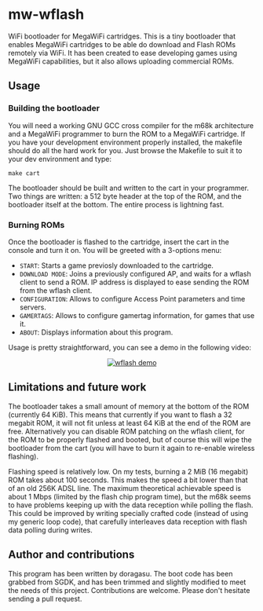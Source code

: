 # mw-wflash

WiFi bootloader for MegaWiFi cartridges. This is a tiny bootloader that enables MegaWiFi cartridges to be able do download and Flash ROMs remotely via WiFi. It has been created to ease developing games using MegaWiFi capabilities, but it also allows uploading commercial ROMs.

## Usage

### Building the bootloader

You will need a working GNU GCC cross compiler for the m68k architecture and a MegaWiFi programmer to burn the ROM to a MegaWiFi cartridge. If you have your development environment properly installed, the makefile should do all the hard work for you. Just browse the Makefile to suit it to your dev environment and type:
```
make cart
```
The bootloader should be built and written to the cart in your programmer. Two things are written: a 512 byte header at the top of the ROM, and the bootloader itself at the bottom. The entire process is lightning fast.

### Burning ROMs

Once the bootloader is flashed to the cartridge, insert the cart in the console and turn it on. You will be greeted with a 3-options menu:

* `START`: Starts a game previosly downloaded to the cartridge.
* `DOWNLOAD MODE`: Joins a previously configured AP, and waits for a wflash client to send a ROM. IP address is displayed to ease sending the ROM from the wflash client.
* `CONFIGURATION`: Allows to configure Access Point parameters and time servers.
* `GAMERTAGS`: Allows to configure gamertag information, for games that use it.
* `ABOUT`: Displays information about this program.

Usage is pretty straightforward, you can see a demo in the following video:

<div align="center">
  <a href="https://www.youtube.com/watch?v=ky1rRQWyCqo"><img src="https://img.youtube.com/vi/ky1rRQWyCqo/0.jpg" alt="wflash demo"></a>
</div>

## Limitations and future work

The bootloader takes a small amount of memory at the bottom of the ROM (currently 64 KiB). This means that currently if you want to flash a 32 megabit ROM, it will not fit unless at least 64 KiB at the end of the ROM are free. Alternatively you can disable ROM patching on the wflash client, for the ROM to be properly flashed and booted, but of course this will wipe the bootloader from the cart (you will have to burn it again to re-enable wireless flashing).

Flashing speed is relatively low. On my tests, burning a 2 MiB (16 megabit) ROM takes about 100 seconds. This makes the speed a bit lower than that of an old 256K ADSL line. The maximum theoretical achievable speed is about 1 Mbps (limited by the flash chip program time), but the m68k seems to have problems keeping up with the data reception while polling the flash. This could be improved by writing specially crafted code (instead of using my generic loop code), that carefully interleaves data reception with flash data polling during writes.

## Author and contributions

This program has been written by doragasu. The boot code has been grabbed from SGDK, and has been trimmed and slightly modified to meet the needs of this project. Contributions are welcome. Please don't hesitate sending a pull request.
